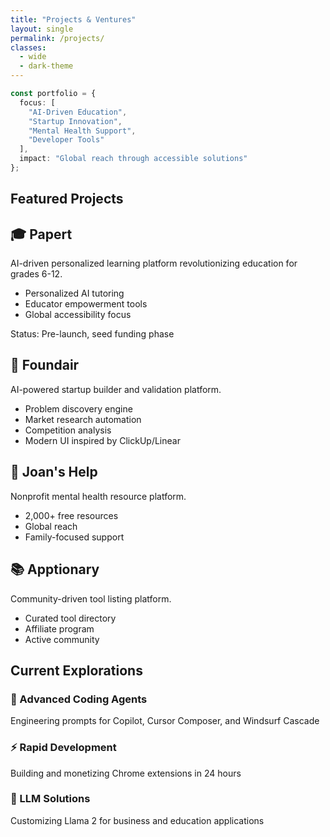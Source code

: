 ```yaml
---
title: "Projects & Ventures"
layout: single
permalink: /projects/
classes:
  - wide
  - dark-theme
---
```


```typescript
const portfolio = {
  focus: [
    "AI-Driven Education",
    "Startup Innovation",
    "Mental Health Support",
    "Developer Tools"
  ],
  impact: "Global reach through accessible solutions"
};
```

## Featured Projects

<div class="projects-grid">
  <div class="project-card featured">
    <h2>🎓 Papert</h2>
    <div class="project-content">
      <p>AI-driven personalized learning platform revolutionizing education for grades 6-12.</p>
      <ul>
        <li>Personalized AI tutoring</li>
        <li>Educator empowerment tools</li>
        <li>Global accessibility focus</li>
      </ul>
      <div class="project-status">Status: Pre-launch, seed funding phase</div>
    </div>
  </div>

  <div class="project-card featured">
    <h2>🚀 Foundair</h2>
    <div class="project-content">
      <p>AI-powered startup builder and validation platform.</p>
      <ul>
        <li>Problem discovery engine</li>
        <li>Market research automation</li>
        <li>Competition analysis</li>
        <li>Modern UI inspired by ClickUp/Linear</li>
      </ul>
    </div>
  </div>

  <div class="project-card">
    <h2>🤝 Joan's Help</h2>
    <div class="project-content">
      <p>Nonprofit mental health resource platform.</p>
      <ul>
        <li>2,000+ free resources</li>
        <li>Global reach</li>
        <li>Family-focused support</li>
      </ul>
    </div>
  </div>

  <div class="project-card">
    <h2>📚 Apptionary</h2>
    <div class="project-content">
      <p>Community-driven tool listing platform.</p>
      <ul>
        <li>Curated tool directory</li>
        <li>Affiliate program</li>
        <li>Active community</li>
      </ul>
    </div>
  </div>
</div>

## Current Explorations

<div class="exploration-grid">
  <div class="exploration-card">
    <h3>🤖 Advanced Coding Agents</h3>
    <p>Engineering prompts for Copilot, Cursor Composer, and Windsurf Cascade</p>
  </div>

  <div class="exploration-card">
    <h3>⚡ Rapid Development</h3>
    <p>Building and monetizing Chrome extensions in 24 hours</p>
  </div>

  <div class="exploration-card">
    <h3>🧠 LLM Solutions</h3>
    <p>Customizing Llama 2 for business and education applications</p>
  </div>
</div>

